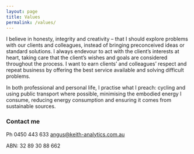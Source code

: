 ```yaml
---
layout: page
title: Values 
permalink: /values/
---
```


I believe in honesty, integrity and creativity – that I should explore problems with our clients and colleagues, instead of bringing preconceived ideas or standard solutions. I always endevour to act with the client’s interests at heart, taking care that the client’s wishes and goals are considered throughout the process. I want to earn clients’ and colleagues’ respect and repeat business by offering the best service available and solving difficult problems.

In both professional and personal life, I practise what I preach: cycling and using public transport where possible, minimising the embodied energy I consume, reducing energy consumption and ensuring it comes from sustainable sources.


### Contact me
Ph 0450 443 633
[angus@keith-analytics.com.au](mailto:angus@keith-analytics.com.au)

ABN: 32 89 30 88 662
